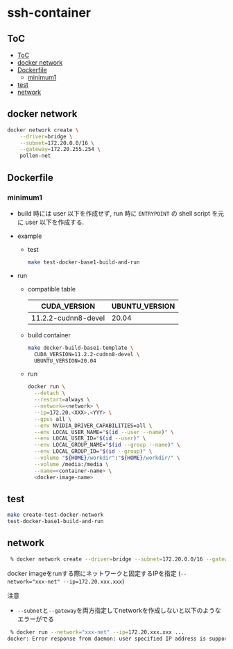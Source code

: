 # ssh-container

## ToC

<!-- TOC -->

- [ToC](#toc)
- [docker network](#docker-network)
- [Dockerfile](#dockerfile)
  - [minimum1](#minimum1)
- [test](#test)
- [network](#network)

<!-- /TOC -->

## docker network

```sh
docker network create \
    --driver=bridge \
    --subnet=172.20.0.0/16 \
    --gateway=172.20.255.254 \
    pollen-net
```

## Dockerfile

### minimum1

- build 時には user 以下を作成せず, run 時に `ENTRYPOINT` の shell script を元に user 以下を作成する.
- example
  - test

    ```sh
    make test-docker-base1-build-and-run
    ```

- run
  - compatible table

    | CUDA_VERSION        | UBUNTU_VERSION |
    |---------------------|----------------|
    | 11.2.2-cudnn8-devel | 20.04          |

  - build container

    ```sh
    make docker-build-base1-template \
      CUDA_VERSION=11.2.2-cudnn8-devel \
      UBUNTU_VERSION=20.04
    ```

  - run

    ```sh
    docker run \
      --detach \
      --restart=always \
      --network=<network> \
      --ip=172.20.<XXX>.<YYY> \
      --gpus all \
      --env NVIDIA_DRIVER_CAPABILITIES=all \
      --env LOCAL_USER_NAME="$(id --user --name)" \
      --env LOCAL_USER_ID="$(id --user)" \
      --env LOCAL_GROUP_NAME="$(id --group --name)" \
      --env LOCAL_GROUP_ID="$(id --group)" \
      --volume "${HOME}/workdir":"${HOME}/workdir/" \
      --volume /media:/media \
      --name=<container-name> \
      <docker-image-name>
    ```

## test

```sh
make create-test-docker-network
test-docker-base1-build-and-run
```

## network

```sh
 % docker network create --driver=bridge --subnet=172.20.0.0/16 --gateway=172.20.255.254 xxx-net
```

docker imageをrunする際にネットワークと固定するIPを指定 (`--network="xxx-net" --ip=172.20.xxx.xxx`)

注意

- `--subnet`と`--gateway`を両方指定してnetworkを作成しないと以下のようなエラーがでる

```sh
 % docker run --network="xxx-net" --ip=172.20.xxx.xxx ...
docker: Error response from daemon: user specified IP address is supported only when connecting to networks with user configured subnets.
```
